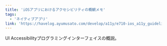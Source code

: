 ```yaml
---
title: 'iOSアプリにおけるアクセシビリティの概観メモ'
tags:
  - 'ネイティブアプリ'
link: 'https://havelog.ayumusato.com/develop/a11y/e710-ios_a11y_guidelines.html.html'
---
```


UI Accessibilityプログラミングインターフェイスの概説。